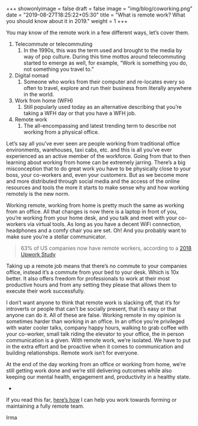 +++
showonlyimage = false
draft = false
image = "img/blog/coworking.png"
date = "2019-08-27T18:25:22+05:30"
title = "What is remote work? What you should know about it in 2019."
weight = 1
+++

You may know of the remote work in a few different ways, let’s cover them.

<!--more-->

1. Telecommute or telecommuting
	1. In the 1990s, this was the term used and brought to the media by way of pop culture. During this time mottos around telecommuting started to emerge as well, for example, “Work is something you do, not something you travel to.”
2. Digital nomad
	1. Someone who works from their computer and re-locates every so often to travel, explore and run their business from literally anywhere in the world. 
3. Work from home (WFH)
	1. 	Still popularly used today as an alternative describing that you’re taking a WFH day or that you have a WFH job.
4. Remote work
	1. 	The all-encompassing and latest trending term to describe not working from a physical office.


Let’s say all you’ve ever seen are people working from traditional office environments, warehouses, taxi cabs, etc. and this is all you’ve ever experienced as an active member of the workforce. Going from that to then learning about working from home can be extremely jarring. There’s a big misconception that to do great work you have to be physically close to your boss, your co-workers and, even your customers. But as we become more and more distributed through social media and the access of the online resources and tools the more it starts to make sense why and how working remotely is the new norm.

Working remote, working from home is pretty much the same as working from an office. All that changes is now there is a laptop in front of you, you’re working from your home desk, and you talk and meet with your co-workers via virtual tools. As long as you have a decent WiFi connection, headphones and a comfy chair you are set. Oh! And you probably want to make sure you’re a stellar communicator.

> 63% of US companies now have remote workers, according to a [2018 Upwork Study](https://www.slideshare.net/upwork/2018-future-workforce-report-hiring-manager-insights-on-flexible-and-remote-work-trends/1) 

Taking up a remote job means that there’s no commute to your companies office, instead it’s a commute from your bed to your desk. Which is 10x better. It also offers freedom for professionals to work at their most productive hours and from any setting they please that allows them to execute their work successfully.

I don’t want anyone to think that remote work is slacking off, that it’s for introverts or people that can’t be socially present, that it’s easy or that anyone can do it. All of these are false. Working remote in my opinion is sometimes harder than working in an office. In an office you’re privileged with water cooler talks, company happy hours, walking to grab coffee with your co-worker, small talk riding the elevator to your office, the in person communication is a given. With remote work, we’re isolated. We have to put in the extra effort and be proactive when it comes to communication and building relationships. Remote work isn’t for everyone.

At the end of the day working from an office or working from home, we’re still getting work done and we’re still delivering outcomes while also keeping our mental health, engagement and, productivity in a healthy state.

-

If you read this far, [here’s how](https://goremoteli.carrd.co) I can help you work towards forming or maintaining a fully remote team.

Irma

	